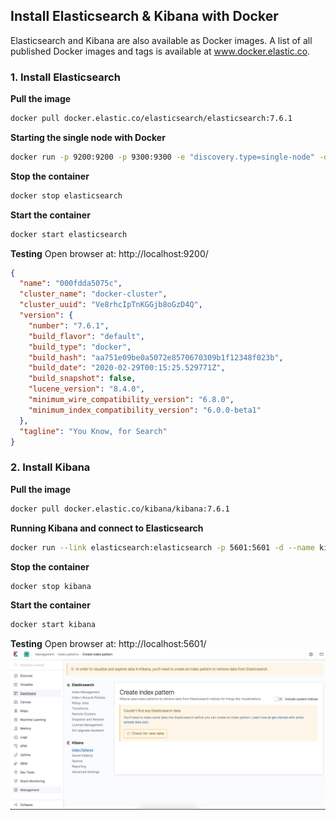 ## Install Elasticsearch & Kibana with Docker ##

Elasticsearch and Kibana are also available as Docker images. A list of all published Docker images and tags is available at www.docker.elastic.co.

### 1. Install Elasticsearch ###
**Pull the image**
```bash
docker pull docker.elastic.co/elasticsearch/elasticsearch:7.6.1
```

**Starting the single node with Docker**
```bash
docker run -p 9200:9200 -p 9300:9300 -e "discovery.type=single-node" -d --name elasticsearch docker.elastic.co/elasticsearch/elasticsearch:7.6.1
```

**Stop the container**
```bash
docker stop elasticsearch
```

**Start the container**
```bash
docker start elasticsearch
```

**Testing**
Open browser at: http://localhost:9200/
```json
{
  "name": "000fdda5075c",
  "cluster_name": "docker-cluster",
  "cluster_uuid": "Ve8rhcIpTnKGGjb8oGzD4Q",
  "version": {
    "number": "7.6.1",
    "build_flavor": "default",
    "build_type": "docker",
    "build_hash": "aa751e09be0a5072e8570670309b1f12348f023b",
    "build_date": "2020-02-29T00:15:25.529771Z",
    "build_snapshot": false,
    "lucene_version": "8.4.0",
    "minimum_wire_compatibility_version": "6.8.0",
    "minimum_index_compatibility_version": "6.0.0-beta1"
  },
  "tagline": "You Know, for Search"
}
```

### 2. Install Kibana ###
**Pull the image**
```bash
docker pull docker.elastic.co/kibana/kibana:7.6.1
```

**Running Kibana and connect to Elasticsearch**
```bash
docker run --link elasticsearch:elasticsearch -p 5601:5601 -d --name kibana docker.elastic.co/kibana/kibana:7.6.1
```

**Stop the container**
```bash
docker stop kibana
```

**Start the container**
```bash
docker start kibana
```

**Testing**
Open browser at: http://localhost:5601/
![picture](kibana.png)